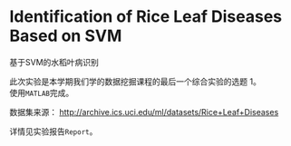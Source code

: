 # Identification of Rice Leaf Diseases Based on SVM

基于SVM的水稻叶病识别

此次实验是本学期我们学的数据挖掘课程的最后一个综合实验的选题 1。 \
使用`MATLAB`完成。

数据集来源： http://archive.ics.uci.edu/ml/datasets/Rice+Leaf+Diseases 

详情见实验报告`Report`。